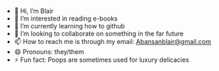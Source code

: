 - 👋 Hi, I’m Blair
- 👀 I’m interested in reading e-books
- 🌱 I’m currently learning how to github
- 💞️ I’m looking to collaborate on something in the far future
- 📫 How to reach me is through my email: Abansanblair@gmail.com
- 😄 Pronouns: they/them
- ⚡ Fun fact: Poops are sometimes used for luxury delicacies

<!---
blckbeans/blckbeans is a ✨ special ✨ repository because its `README.md` (this file) appears on your GitHub profile.
You can click the Preview link to take a look at your changes.
--->
